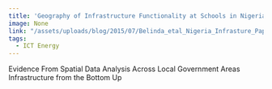 ```yaml
---
title: 'Geography of Infrastructure Functionality at Schools in Nigeria'
image: None
link: "/assets/uploads/blog/2015/07/Belinda_etal_Nigeria_Infrasture_Paper-Papers-in-Applied-Geography.pdf"
tags:
  - ICT Energy
---
```


Evidence From Spatial Data Analysis Across Local Government Areas Infrastructure from the Bottom Up

